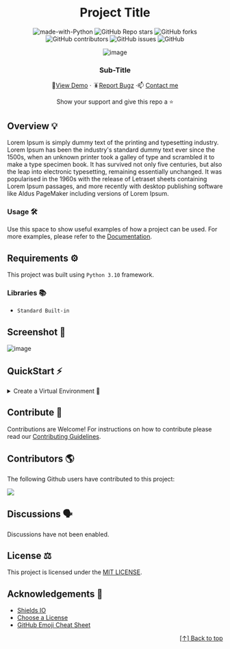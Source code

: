 <div id="header" align="center">

# Project Title
![made-with-Python](https://img.shields.io/badge/Python-blue?&logo=python&logoColor=yellow&labelColor=black&label=Built%20with&style=for-the-badge)
![GitHub Repo stars](https://img.shields.io/github/stars/seraph776/TemplateRepo?style=for-the-badge)
![GitHub forks](https://img.shields.io/github/forks/seraph776/TemplateRepo?style=for-the-badge)
![GitHub contributors](https://img.shields.io/github/contributors/seraph776/TemplateRepo?color=blue&style=for-the-badge)
![GitHub issues](https://img.shields.io/github/issues-raw/seraph776/TemplateRepo?color=yellow&style=for-the-badge)
![GitHub](https://img.shields.io/github/license/seraph776/TemplateRepo?style=for-the-badge)
  
 
![image](https://user-images.githubusercontent.com/72005563/155038573-ad9d413a-52b0-46b7-aa90-50d3e78c4073.png)


### Sub-Title  
  
🔎[View Demo](https://github.com/seraph776/TemplateRepo/blob/main) · 🪳[Report Bugz](https://github.com/seraph776/seraph776/issues/new) ·📫 [Contact me](mailto:seraph776@gmail.com)  
 
Show your support and give this repo a ⭐ 
  
</div>






## Overview 💡

Lorem Ipsum is simply dummy text of the printing and typesetting industry. Lorem Ipsum has been the industry's standard dummy text ever since the 1500s, when an unknown printer took a galley of type and scrambled it to make a type specimen book. It has survived not only five centuries, but also the leap into electronic typesetting, remaining essentially unchanged. It was popularised in the 1960s with the release of Letraset sheets containing Lorem Ipsum passages, and more recently with desktop publishing software like Aldus PageMaker including versions of Lorem Ipsum.

### Usage 🛠️

Use this space to show useful examples of how a project can be used.
For more examples, please refer to the [Documentation]().

## Requirements ⚙️

This project was built using `Python 3.10` framework.

###  Libraries 📚
- `Standard Built-in`




##   Screenshot 📸
![image](https://user-images.githubusercontent.com/72005563/181623334-d74b5712-2709-4ccb-925b-f82cab72d8e1.png)

## QuickStart ⚡ 
<details>
<summary>Create a Virtual Environment 🔮 </summary>

1. Download [zip file](https://github.com/seraph776/TemplateRepo/archive/refs/heads/main.zip) 
2. Extract zip files
3. Change directory into projectFolder:

```cmd
$ cd projectFolder
```

4. Install from Pipfile:

```cmd
$ pipenv install  
```

5. Run the application from within virtual environment:

```cmd
$ pipenv run python main.py
```

</details>

## Contribute  🤝

Contributions are Welcome! For instructions on how to contribute please read our [Contributing Guidelines]().


## Contributors 🌎
  
The following Github users have contributed to this project: 

<a href="https://github.com/seraph776/TemplateRepo/graphs/contributors">
  <img src="https://contrib.rocks/image?repo=seraph776/TemplateRepo" />
</a> 


## Discussions 🗣️

Discussions have not been enabled.

##  License  ⚖️

This project is licensed under the [MIT LICENSE](https://github.com/seraph776/TemplateRepo/blob/main/LICENSE). 

##  Acknowledgements 📢

- [Shields IO](https://shields.io/)
- [Choose a License](https://choosealicense.com/licenses/mit/)
- [GitHub Emoji Cheat Sheet](https://github.com/ikatyang/emoji-cheat-sheet/blob/master/README.md)

<div align="right">

[[↑] Back to top](https://github.com/seraph776/seraph776/blob/main/test.md#header)

</div> 
